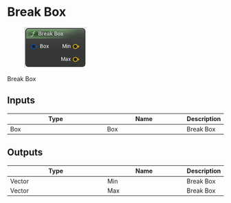 # Break Box

<div align="left" data-full-width="false">

<figure><img src="Break_Box.png" alt=""><figcaption></figcaption></figure>

</div>

Break Box

## Inputs

<table>
<thead><tr><th width="250">Type</th><th width="200">Name</th><th>Description</th></tr></thead>
<tbody>
<tr><td>Box</td><td>Box</td><td>Break Box</td></tr>
</tbody>
</table>

## Outputs

<table>
<thead><tr><th width="250">Type</th><th width="200">Name</th><th>Description</th></tr></thead>
<tbody>
<tr><td>Vector</td><td>Min</td><td>Break Box</td></tr>
<tr><td>Vector</td><td>Max</td><td>Break Box</td></tr>
</tbody>
</table>